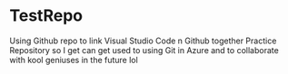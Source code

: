 # TestRepo
Using Github repo to link Visual Studio Code n Github together
Practice Repository so I get can get used to using Git 
in Azure and to collaborate with kool geniuses in the future lol
